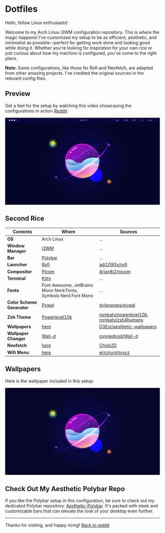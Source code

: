 

# Dotfiles

Hello, fellow Linux enthusiasts!

Welcome to my Arch Linux i3WM configuration repository. This is where the magic happens! I've customized my setup to be as efficient, aesthetic, and minimalist as possible—perfect for getting work done and looking good while doing it. Whether you're looking for inspiration for your own rice or just curious about how my machine is configured, you've come to the right place.

**Note:** Some configurations, like those for Rofi and Neofetch, are adapted from other amazing projects. I've credited the original sources in the relevant config files.

## Preview

Get a feel for the setup by watching this video showcasing the configurations in action [Reddit](https://www.reddit.com/r/unixporn/s/umJNWvcOfQ):

[![Setup Preview](./preview.png)](./preview.mp4)

## Second Rice

| **Contents**               | **Where**                                   | **Sources** |
|----------------------------|---------------------------------------------|-------------|
| **OS**                     | Arch Linux                                  | ...         |
| **Window Manager**         | [i3WM](./i3/config)                  | ...         |
| **Bar**                    | [Polybar](./polybar)            | ...         |
| **Launcher**               | [Rofi](./rofi)                  | [adi1090x/rofi](https://github.com/adi1090x/rofi) |
| **Compositor**             | [Picom](./picom)  | [Arian8j2/picom](https://github.com/Arian8j2/picom) |
| **Terminal**               | [Kitty](./kitty)                | ...         |
| **Fonts**                  | Font Awesome, JetBrains Mono Nerd Fonts, Symbols Nerd Font Mono | ... |
| **Color Scheme Generator** | [Pywal](https://github.com/dylanaraps/pywal) | [dylanaraps/pywal](https://github.com/dylanaraps/pywal) |
| **Zsh Theme**              | [Powerlevel10k](https://github.com/romkatv/powerlevel10k) | [romkatv/powerlevel10k](https://github.com/romkatv/powerlevel10k), [romkatv/zsh4humans](https://github.com/romkatv/zsh4humans) |
| **Wallpapers**             | [here](./Wallpapers)            | [D3Ext/aesthetic-wallpapers](https://github.com/D3Ext/aesthetic-wallpapers) |
| **Wallpaper Changer**      | [Wall-d](./Wallpaper_changer_script) | [ronniedroid/Wall-d](https://github.com/ronniedroid/Wall-d) |
| **Neofetch**               | [here](./neofetch)              | [Chick2D](https://github.com/Chick2D/neofetch-themes) |
| **Wifi Menu**               | [here](./Wifi_menu)              | [ericmurphyxyz](https://github.com/ericmurphyxyz/rofi-wifi-menu) |

## Wallpapers

Here is the wallpaper included in this setup:

![Wallpaper1](./Wallpapers/glass-sphere.jpg)

## Check Out My Aesthetic Polybar Repo

If you like the Polybar setup in this configuration, be sure to check out my dedicated Polybar repository: [Aesthetic-Polybar](https://github.com/Alopes01/Aesthetic-Polybar). It's packed with sleek and customizable bars that can elevate the look of your desktop even further.

---

Thanks for visiting, and happy ricing!
[Back to reddit](https://www.reddit.com/r/unixporn/s/umJNWvcOfQ)

